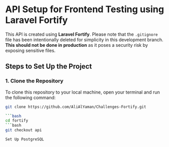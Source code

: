 # API Setup for Frontend Testing using Laravel Fortify

This API is created using **Laravel Fortify**. Please note that the `.gitignore` file has been intentionally deleted for simplicity in this development branch. **This should not be done in production** as it poses a security risk by exposing sensitive files.

## Steps to Set Up the Project

### 1. Clone the Repository

To clone this repository to your local machine, open your terminal and run the following command:

  ```bash
  git clone https://github.com/AliAlYaman/Challenges-Fortify.git

  ```bash
  cd fortify
  ```bash
  git checkout api

Set Up PostgreSQL

